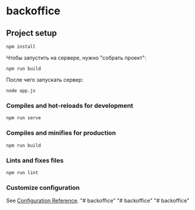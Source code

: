 # backoffice

## Project setup
```
npm install
```
Чтобы запустить на сервере, нужно "собрать проект":
```
npm run build
```
После чего запускать сервер:
```
node app.js
```

### Compiles and hot-reloads for development
```
npm run serve
```

### Compiles and minifies for production
```
npm run build
```

### Lints and fixes files
```
npm run lint
```

### Customize configuration
See [Configuration Reference](https://cli.vuejs.org/config/).
"# backoffice" 
"# backoffice" 
"# backoffice" 
